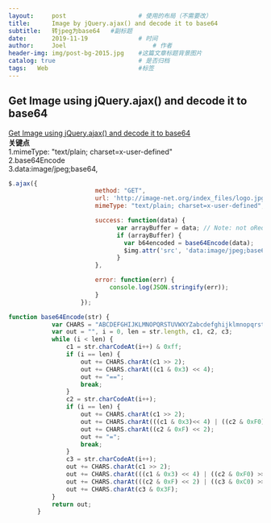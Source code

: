 ```yaml
---
layout:     post   				    # 使用的布局（不需要改）
title:      Image by jQuery.ajax() and decode it to base64 				# 标题 
subtitle:   转jpeg为base64   #副标题
date:       2019-11-19				# 时间
author:     Joel 						# 作者
header-img: img/post-bg-2015.jpg 	#这篇文章标题背景图片
catalog: true 						# 是否归档
tags:	Web							#标签
---
```

## Get Image using jQuery.ajax() and decode it to base64   
[Get Image using jQuery.ajax() and decode it to base64](https://stackoverflow.com/questions/19124701/get-image-using-jquery-ajax-and-decode-it-to-base64)   
**关键点**  
1\.mimeType: "text/plain; charset=x-user-defined"   
2\.base64Encode  
3\.data:image/jpeg;base64,  

```javascript
$.ajax({
                        method: "GET",
                        url: 'http://image-net.org/index_files/logo.jpg',
                        mimeType: "text/plain; charset=x-user-defined",

                        success: function(data) {
                              var arrayBuffer = data; // Note: not oReq.responseText
                              if (arrayBuffer) {
                                var b64encoded = base64Encode(data);
                                $img.attr('src', 'data:image/jpeg;base64,'+b64encoded);
                              }
                        },

                        error: function(err) {
                            console.log(JSON.stringify(err));
                        }
                    });

function base64Encode(str) {
            var CHARS = "ABCDEFGHIJKLMNOPQRSTUVWXYZabcdefghijklmnopqrstuvwxyz0123456789+/";
            var out = "", i = 0, len = str.length, c1, c2, c3;
            while (i < len) {
                c1 = str.charCodeAt(i++) & 0xff;
                if (i == len) {
                    out += CHARS.charAt(c1 >> 2);
                    out += CHARS.charAt((c1 & 0x3) << 4);
                    out += "==";
                    break;
                }
                c2 = str.charCodeAt(i++);
                if (i == len) {
                    out += CHARS.charAt(c1 >> 2);
                    out += CHARS.charAt(((c1 & 0x3)<< 4) | ((c2 & 0xF0) >> 4));
                    out += CHARS.charAt((c2 & 0xF) << 2);
                    out += "=";
                    break;
                }
                c3 = str.charCodeAt(i++);
                out += CHARS.charAt(c1 >> 2);
                out += CHARS.charAt(((c1 & 0x3) << 4) | ((c2 & 0xF0) >> 4));
                out += CHARS.charAt(((c2 & 0xF) << 2) | ((c3 & 0xC0) >> 6));
                out += CHARS.charAt(c3 & 0x3F);
            }
            return out;
        }
```

